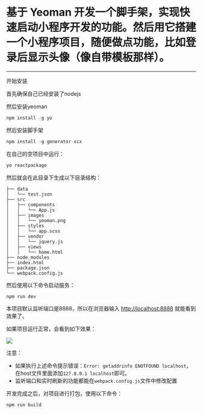 # 基于 Yeoman 开发一个脚手架，实现快速启动小程序开发的功能。然后用它搭建一个小程序项目，随便做点功能，比如登录后显示头像（像自带模板那样）。

------------

开始安装

首先确保自己已经安装了nodejs

然后安装yeoman

```js
npm install -g yo
```


然后安装脚手架

```js
npm install -g generator-xcx
```


在自己的空项目中运行：

```js
yo reactpackage
```

然后就会在此目录下生成以下目录结构：

    ├── data
    │   └── test.json
    ├── src
    │   ├── components
    │   │   └── App.js
    │   ├── images
    │   │   └── yeoman.png
    │   ├── styles
    │   │   └── app.scss
    │   ├── vendor
    │   │   └── jquery.js
    │   ├── views
    │   │   └── home.html
    ├── node_modules
    ├── index.html
    ├── package.json
    └── webpack.config.js


然后使用以下命令启动服务：

```js
npm run dev
```
本项目默认监听端口是8888，所以在浏览器输入 [http://localhost:8888](http://localhost:8888) 就能看到效果了。

如果项目运行正常，会看到如下效果：

![](https://img.alicdn.com/tps/TB1VKFhNXXXXXXCaXXXXXXXXXXX-884-217.png)


注意：
- 如果执行上述命令提示错误：`Error: getaddrinfo ENOTFOUND localhost`，在host文件里面添加`127.0.0.1 localhost`即可。
- 监听端口和实时刷新的功能都能在`webpack.config.js`文件中修改配置


开发完成之后，对项目进行打包，使用以下命令：

```js
npm run build
```
